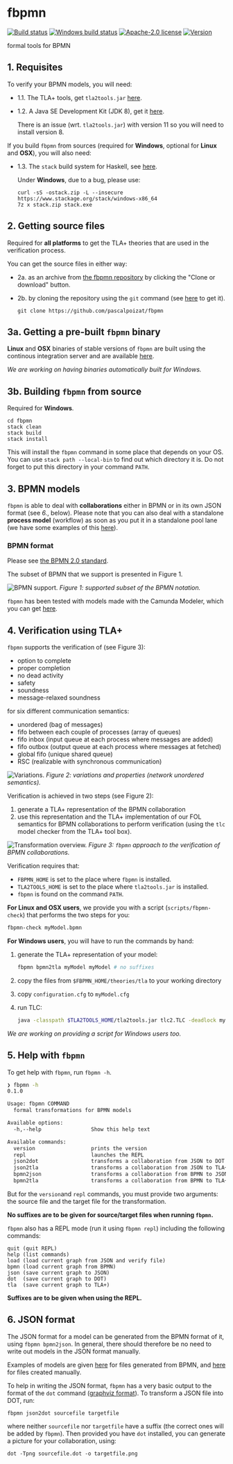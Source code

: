 # fbpmn

[![Build status](https://secure.travis-ci.org/pascalpoizat/fbpmn.svg)](https://travis-ci.org/pascalpoizat/fbpmn)
[![Windows build status](https://ci.appveyor.com/api/projects/status/github/pascalpoizat/fbpmn?branch=master&svg=true)](https://ci.appveyor.com/project/pascalpoizat/fbpmn)
[![Apache-2.0 license](https://img.shields.io/github/license/pascalpoizat/veca-haskell.svg)](LICENSE)
[![Version](https://img.shields.io/github/tag/pascalpoizat/fbpmn.svg)](fbpmn.cabal)
<!--
<br/>
[![Waffle.io - Columns and their card count](https://badge.waffle.io/pascalpoizat/fbpmn.svg?columns=all)](https://waffle.io/pascalpoizat/fbpmn)
-->
<!--
[![Code Coverage](https://img.shields.io/coveralls/pascalpoizat/fbpmn/master.svg)](https://coveralls.io/github/pascalpoizat/fbpmn)
-->
<!--
<br/>
[![Hackage](https://img.shields.io/hackage/v/fbpmn.svg)](https://hackage.haskell.org/package/fbpmn)
[![Stackage Lts](http://stackage.org/package/fbpmn/badge/lts)](http://stackage.org/lts/package/fbpmn)
[![Stackage Nightly](http://stackage.org/package/fbpmn/badge/nightly)](http://stackage.org/nightly/package/fbpmn)
-->

formal tools for BPMN

## 1. Requisites

To verify your BPMN models, you will need:

- 1.1. The TLA+ tools, get `tla2tools.jar` [here](https://github.com/tlaplus/tlaplus/releases).

- 1.2. A Java SE Development Kit (JDK 8), get it [here](https://www.oracle.com/technetwork/java/javase/downloads/jdk8-downloads-2133151.html).

	There is an issue (wrt. `tla2tools.jar`) with version 11 so you will need to install version 8. 
	
If you build `fbpmn` from sources (required for **Windows**, optional for **Linux** and **OSX**), you will also need:

- 1.3. The `stack` build system for Haskell, see [here](https://docs.haskellstack.org/en/stable/README/).

	Under **Windows**, due to a bug, please use:
	
	```shell
	curl -sS -ostack.zip -L --insecure https://www.stackage.org/stack/windows-x86_64
	7z x stack.zip stack.exe
	```

## 2. Getting source files

Required for **all platforms** to get the TLA+ theories that are used in the verification process.

You can get the source files in either way:

- 2a. as an archive from [the fbpmn repository](https://github.com/pascalpoizat/fbpmn) by clicking the "Clone or download" button.

- 2b. by cloning the repository using the `git` command (see [here](https://git-scm.com/downloads) to get it).

	```shell
	git clone https://github.com/pascalpoizat/fbpmn
	```

## 3a. Getting a pre-built `fbpmn` binary

**Linux** and **OSX** binaries of stable versions of `fbpmn` are built using the continous integration server and are available [here](https://github.com/pascalpoizat/fbpmn/releases).

*We are working on having binaries automatically built for Windows.*

## 3b. Building `fbpmn` from source

Required for **Windows**.

```shell
cd fbpmn
stack clean
stack build
stack install
```

This will install the `fbpmn` command in some place that depends on your OS.
You can use `stack path --local-bin` to find out which directory it is.
Do not forget to put this directory in your command `PATH`.

## 3. BPMN models

`fbpmn` is able to deal with **collaborations** either in BPMN or in its own JSON format (see *6.*, below). Please note that you can also deal with a standalone **process model** (workflow) as soon as you put it in a standalone pool lane (we have some examples of this [here](models/bpmn-origin/src)).

### BPMN format

Please see [the BPMN 2.0 standard](https://www.omg.org/spec/BPMN/2.0/).

The subset of BPMN that we support is presented in Figure 1.

![BPMN support.](bpmn.png)
*Figure 1: supported subset of the BPMN notation.*

`fbpmn` has been tested with models made with the Camunda Modeler, which you can get [here](https://camunda.com/products/modeler/).

## 4. Verification using TLA+

`fbpmn` supports the verification of (see Figure 3):

- option to complete
- proper completion
- no dead activity
- safety
- soundness
- message-relaxed soundness

for six different communication semantics:

- unordered (bag of messages)
- fifo between each couple of processes (array of queues)
- fifo inbox (input queue at each process where messages are added)
- fifo outbox (output queue at each process where messages at fetched)
- global fifo (unique shared queue)
- RSC (realizable with synchronous communication)

![Variations.](MBE.png)
*Figure 2: variations and properties (network unordered semantics).*

Verification is achieved in two steps (see Figure 2):

1. generate a TLA+ representation of the BPMN collaboration
2. use this representation and the TLA+ implementation of our FOL semantics for BPMN collaborations to perform verification (using the `tlc` model checker from the TLA+ tool box).

![Transformation overview.](overview.png)
*Figure 3: `fbpmn` approach to the verification of BPMN collaborations.*

Verification requires that:

- `FBPMN_HOME` is set to the place where `fbpmn` is installed.
- `TLA2TOOLS_HOME` is set to the place where `tla2tools.jar` is installed.
- `fbpmn` is found on the command `PATH`.


**For Linux and OSX users**, we provide you with a script (`scripts/fbpmn-check`) that performs the two steps for you:

```sh
fbpmn-check myModel.bpmn
```

**For Windows users**, you will have to run the commands by hand:

1. generate the TLA+ representation of your model:

	```sh
	fbpmn bpmn2tla myModel myModel # no suffixes
	```
	
2. copy the files from `$FBPMN_HOME/theories/tla` to your working directory

3. copy `configuration.cfg` to `myModel.cfg`

3. run TLC:

	```sh
	java -classpath $TLA2TOOLS_HOME/tla2tools.jar tlc2.TLC -deadlock myModel.tla
	```

*We are working on providing a script for Windows users too.*

## 5. Help with `fbpmn`

To get help with `fbpmn`, run `fbpmn -h`.

```sh
❯ fbpmn -h
0.1.0

Usage: fbpmn COMMAND
  formal transformations for BPMN models

Available options:
  -h,--help                Show this help text

Available commands:
  version                  prints the version
  repl                     launches the REPL
  json2dot                 transforms a collaboration from JSON to DOT
  json2tla                 transforms a collaboration from JSON to TLA+
  bpmn2json                transforms a collaboration from BPMN to JSON
  bpmn2tla                 transforms a collaboration from BPMN to TLA+
```

But for the `version`and `repl` commands, you must provide two arguments: the source file and the target file for the transformation.

**No suffixes are to be given for source/target files when running `fbpmn`.**

`fbpmn` also has a REPL mode (run it using `fbpmn repl`) including the following commands:

```
quit (quit REPL)
help (list commands)
load (load current graph from JSON and verify file)
bpmn (load current graph from BPMN)
json (save current graph to JSON)
dot  (save current graph to DOT)
tla  (save current graph to TLA+)
```

**Suffixes are to be given when using the REPL.**

## 6. JSON format

The JSON format for a model can be generated from the BPMN format of it, using `fbpmn bpmn2json`.
In general, there should therefore be no need to write out models in the JSON format manually.

Examples of models are given [here](models/bpmn-origin/json_from_bpmn) for files generated from BPMN, and [here](models/json-origin) for files created manually.

To help in writing the JSON format, `fbpmn` has a very basic output to the format of the `dot` command ([graphviz format](https://graphviz.org)).
To transform a JSON file into DOT, run:

```shell
fbpmn json2dot sourcefile targetfile
```

where neither `sourcefile` nor `targetfile` have a suffix (the correct ones will be added by `fbpmn`).
Then provided you have `dot` installed, you can generate a picture for your collaboration, using:

```shell
dot -Tpng sourcefile.dot -o targetfile.png
```

